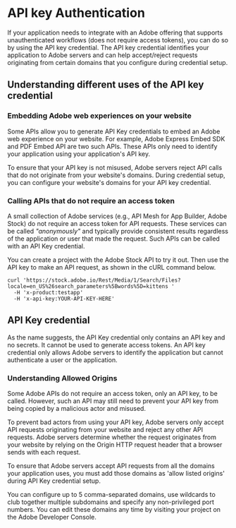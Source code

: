 # API key Authentication

If your application needs to integrate with an Adobe offering that supports unauthenticated workflows (does not require access tokens), you can do so by using the API key credential. The API key credential identifies your application to Adobe servers and can help accept/reject requests originating from certain domains that you configure during credential setup.

## Understanding different uses of the API key credential

### Embedding Adobe web experiences on your website

Some APIs allow you to generate API Key credentials to embed an Adobe web experience on your website. For example, Adobe Express Embed SDK and PDF Embed API are two such APIs. These APIs only need to identify your application using your application's API key.

To ensure that your API key is not misused, Adobe servers reject API calls that do not originate from your website's domains. During credential setup, you can configure your website's domains for your API key credential.

### Calling APIs that do not require an access token

A small collection of Adobe services (e.g., API Mesh for App Builder, Adobe Stock) do not require an access token for API requests. These services can be called *"anonymously"* and typically provide consistent results regardless of the application or user that made the request. Such APIs can be called with an API Key credential.

You can create a project with the Adobe Stock API to try it out. Then use the API key to make an API request, as shown in the cURL command below.

```curl
curl 'https://stock.adobe.io/Rest/Media/1/Search/Files?locale=en_US%26search_parameters%5Bwords%5D=kittens '
  -H 'x-product:testapp'
  -H 'x-api-key:YOUR-API-KEY-HERE'
```

## API Key credential

As the name suggests, the API Key credential only contains an API key and no secrets. It cannot be used to generate access tokens. An API key credential only allows Adobe servers to identify the application but cannot authenticate a user or the application.

### Understanding Allowed Origins

Some Adobe APIs do not require an access token, only an API key, to be called. However, such an API may still need to prevent your API key from being copied by a malicious actor and misused.

To prevent bad actors from using your API key, Adobe servers only accept API requests originating from your website and reject any other API requests. Adobe servers determine whether the request originates from your website by relying on the Origin HTTP request header that a browser sends with each request.

To ensure that Adobe servers accept API requests from all the domains your application uses, you must add those domains as 'allow listed origins' during API Key credential setup.

You can configure up to 5 comma-separated domains, use wildcards to club together multiple subdomains and specify any non-privileged port numbers. You can edit these domains any time by visiting your project on the Adobe Developer Console.